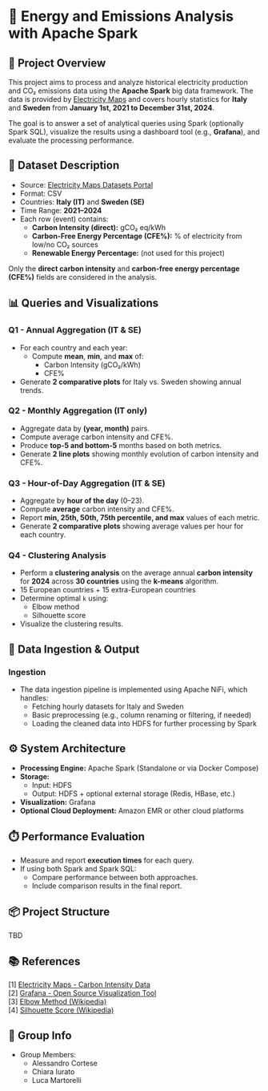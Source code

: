 # 🔌 Energy and Emissions Analysis with Apache Spark

## 📘 Project Overview

This project aims to process and analyze historical electricity production and CO₂ emissions data using the **Apache Spark** big data framework. The data is provided by [Electricity Maps](https://www.electricitymaps.com/) and covers hourly statistics for **Italy** and **Sweden** from **January 1st, 2021 to December 31st, 2024**.

The goal is to answer a set of analytical queries using Spark (optionally Spark SQL), visualize the results using a dashboard tool (e.g., **Grafana**), and evaluate the processing performance.  



## 🧾 Dataset Description

- Source: [Electricity Maps Datasets Portal](https://portal.electricitymaps.com/datasets)
- Format: CSV
- Countries: **Italy (IT)** and **Sweden (SE)**
- Time Range: **2021–2024**
- Each row (event) contains:
  - **Carbon Intensity (direct):** gCO₂ eq/kWh
  - **Carbon-Free Energy Percentage (CFE%):** % of electricity from low/no CO₂ sources
  - **Renewable Energy Percentage:** (not used for this project)

Only the **direct carbon intensity** and **carbon-free energy percentage (CFE%)** fields are considered in the analysis.


## 📊 Queries and Visualizations

### **Q1 - Annual Aggregation (IT & SE)**
- For each country and each year:
  - Compute **mean**, **min**, and **max** of:
    - Carbon Intensity (gCO₂/kWh)
    - CFE%
- Generate **2 comparative plots** for Italy vs. Sweden showing annual trends.

### **Q2 - Monthly Aggregation (IT only)**
- Aggregate data by **(year, month)** pairs.
- Compute average carbon intensity and CFE%.
- Produce **top-5 and bottom-5** months based on both metrics.
- Generate **2 line plots** showing monthly evolution of carbon intensity and CFE%.

### **Q3 - Hour-of-Day Aggregation (IT & SE)**
- Aggregate by **hour of the day** (0–23).
- Compute **average** carbon intensity and CFE%.
- Report **min, 25th, 50th, 75th percentile, and max** values of each metric.
- Generate **2 comparative plots** showing average values per hour for each country.

### **Q4 - Clustering Analysis**

- Perform a **clustering analysis** on the average annual **carbon intensity** for **2024** across **30 countries** using the **k-means** algorithm.  
- 15 European countries + 15 extra-European countries  
- Determine optimal `k` using:
  - Elbow method
  - Silhouette score  
- Visualize the clustering results.


## 💾 Data Ingestion & Output

### Ingestion
- The data ingestion pipeline is implemented using Apache NiFi, which handles:
    - Fetching hourly datasets for Italy and Sweden
    - Basic preprocessing (e.g., column renaming or filtering, if needed)
    - Loading the cleaned data into HDFS for further processing by Spark


## ⚙️ System Architecture

- **Processing Engine:** Apache Spark (Standalone or via Docker Compose)
- **Storage:**
  - Input: HDFS
  - Output: HDFS + optional external storage (Redis, HBase, etc.)
- **Visualization:** Grafana
- **Optional Cloud Deployment:** Amazon EMR or other cloud platforms


## ⏱️ Performance Evaluation

- Measure and report **execution times** for each query.
- If using both Spark and Spark SQL:
  - Compare performance between both approaches.
  - Include comparison results in the final report.


## 📦 Project Structure
TBD


## 📚 References

[1] [Electricity Maps - Carbon Intensity Data](https://www.electricitymaps.com/)  
[2] [Grafana - Open Source Visualization Tool](https://grafana.com/grafana/)  
[3] [Elbow Method (Wikipedia)](https://en.wikipedia.org/wiki/Elbow_method_(clustering))  
[4] [Silhouette Score (Wikipedia)](https://en.wikipedia.org/wiki/Silhouette_(clustering))


## 👥 Group Info

- Group Members:  
  - Alessandro Cortese
  - Chiara Iurato
  - Luca Martorelli


